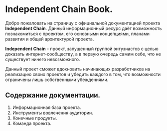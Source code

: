 # Independent Chain Book.

Добро пожаловать на страницу с официальной документацией проекта **Independent Chain**. Данный информационный ресурс даёт возможность познакомиться с проектом, его основными концепциями, планами развития и общей архитектурой проекта.

**Independent Chain** - проект, запущенный группой энтузиастов с целью доказать интернет-сообществу, а в первую очередь самим себе, что не существует ничего невозможного.

Данный проект сможет вдохновить начинающих разработчиков на реализацию своих проектов и убедить каждого в том, что возможности ограничены лишь собственными убеждениями.

## Содержание документации.
1. Информационная база проекта.
2. Инструменты вовлечения аудитории.
3. Конечные продукты.
4. Команда проекта.